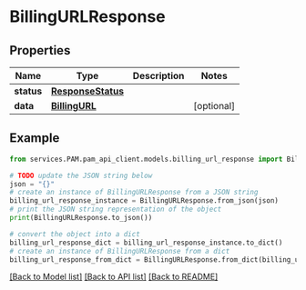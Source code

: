 # BillingURLResponse


## Properties

Name | Type | Description | Notes
------------ | ------------- | ------------- | -------------
**status** | [**ResponseStatus**](ResponseStatus.md) |  | 
**data** | [**BillingURL**](BillingURL.md) |  | [optional] 

## Example

```python
from services.PAM.pam_api_client.models.billing_url_response import BillingURLResponse

# TODO update the JSON string below
json = "{}"
# create an instance of BillingURLResponse from a JSON string
billing_url_response_instance = BillingURLResponse.from_json(json)
# print the JSON string representation of the object
print(BillingURLResponse.to_json())

# convert the object into a dict
billing_url_response_dict = billing_url_response_instance.to_dict()
# create an instance of BillingURLResponse from a dict
billing_url_response_from_dict = BillingURLResponse.from_dict(billing_url_response_dict)
```
[[Back to Model list]](../README.md#documentation-for-models) [[Back to API list]](../README.md#documentation-for-api-endpoints) [[Back to README]](../README.md)


